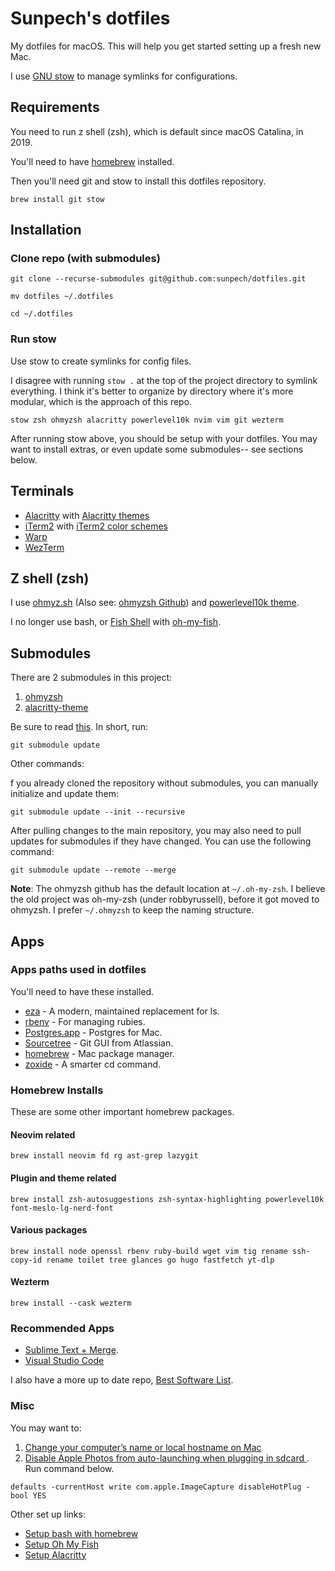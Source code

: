 # Sunpech's dotfiles

My dotfiles for macOS. This will help you get started setting up a fresh new Mac.

I use [GNU stow](https://www.gnu.org/software/stow/) to manage symlinks for configurations.

## Requirements

You need to run z shell (zsh), which is default since macOS Catalina, in 2019.

You'll need to have [homebrew](https://brew.sh/) installed. 

Then you'll need git and stow to install this dotfiles repository.

```
brew install git stow
```

## Installation

### Clone repo (with submodules)

```
git clone --recurse-submodules git@github.com:sunpech/dotfiles.git

mv dotfiles ~/.dotfiles

cd ~/.dotfiles
```

### Run stow

Use stow to create symlinks for config files. 

I disagree with running ```stow .``` at the top of the project directory to symlink everything. I think it's better to organize by directory where it's more modular, which is the approach of this repo.

```
stow zsh ohmyzsh alacritty powerlevel10k nvim vim git wezterm
```

After running stow above, you should be setup with your dotfiles. You may want to install extras, or even update some submodules-- see sections below.

## Terminals

* [Alacritty](https://alacritty.org/) with [Alacritty themes](https://github.com/alacritty/alacritty-theme)
* [iTerm2](http://www.iterm2.com/) with [iTerm2 color schemes](http://iterm2colorschemes.com/)
* [Warp](https://www.warp.dev/)
* [WezTerm](https://wezfurlong.org/wezterm/)

## Z shell (zsh)

I use [ohmyz.sh](https://ohmyz.sh/) (Also see: [ohmyzsh Github](https://github.com/ohmyzsh/ohmyzsh)) and [powerlevel10k theme](https://github.com/romkatv/powerlevel10k).

I no longer use bash, or [Fish Shell](https://fishshell.com/) with [oh-my-fish](https://github.com/oh-my-fish/oh-my-fish).

## Submodules
There are 2 submodules in this project:

1. [ohmyzsh](https://github.com/ohmyzsh/ohmyzsh)
2. [alacritty-theme](https://github.com/alacritty/alacritty-theme)

Be sure to read [this](https://stackoverflow.com/questions/11420701/git-submodule-is-returning-blank/40426513). In short, run:

```
git submodule update
```

Other commands:

f you already cloned the repository without submodules, you can manually initialize and update them:
```
git submodule update --init --recursive
```

After pulling changes to the main repository, you may also need to pull updates for submodules if they have changed. You can use the following command:
```
git submodule update --remote --merge
```

**Note**: The ohmyzsh github has the default location at ```~/.oh-my-zsh```. I believe the old project was oh-my-zsh (under robbyrussell), before it got moved to ohmyzsh. I prefer ```~/.ohmyzsh``` to keep the naming structure.

## Apps

### Apps paths used in dotfiles

You'll need to have these installed.

* [eza](https://github.com/eza-community/eza) - A modern, maintained replacement for ls.
* [rbenv](https://github.com/sstephenson/rbenv) - For managing rubies.
* [Postgres.app](http://postgresapp.com/) - Postgres for Mac.
* [Sourcetree](https://www.sourcetreeapp.com/) - Git GUI from Atlassian.
* [homebrew](http://brew.sh/) - Mac package manager.
* [zoxide](https://github.com/ajeetdsouza/zoxide) - A smarter cd command.

### Homebrew Installs

These are some other important homebrew packages.

#### Neovim related
```
brew install neovim fd rg ast-grep lazygit
```

#### Plugin and theme related
```
brew install zsh-autosuggestions zsh-syntax-highlighting powerlevel10k font-meslo-lg-nerd-font
```

#### Various packages
```
brew install node openssl rbenv ruby-build wget vim tig rename ssh-copy-id rename toilet tree glances go hugo fastfetch yt-dlp
```

#### Wezterm
```
brew install --cask wezterm
```

### Recommended Apps

* [Sublime Text + Merge](https://www.sublimetext.com/).
* [Visual Studio Code](https://code.visualstudio.com/)

I also have a more up to date repo, [Best Software List](https://github.com/sunpech/best_software_list).

### Misc

You may want to: 

1. [Change your computer’s name or local hostname on Mac](https://support.apple.com/guide/mac-help/change-computers-local-hostname-mac-mchlp2322/mac#:~:text=On%20your%20Mac%2C%20choose%20Apple,Click%20About.&text=Select%20the%20current%20computer%20name%2C%20then%20type%20a%20new%20name.)
2. [Disable Apple Photos from auto-launching when plugging in sdcard ](http://petapixel.com/2015/12/21/stop-apple-photos-from-auto-launching-in-os-x-with-one-command/). Run command below.

```
defaults -currentHost write com.apple.ImageCapture disableHotPlug -bool YES
```


Other set up links:

* [Setup bash with homebrew](https://johndjameson.com/blog/updating-your-shell-with-homebrew/)
* [Setup Oh My Fish](https://github.com/oh-my-fish/oh-my-fish)
* [Setup Alacritty](https://www.josean.com/posts/how-to-setup-alacritty-terminal)
